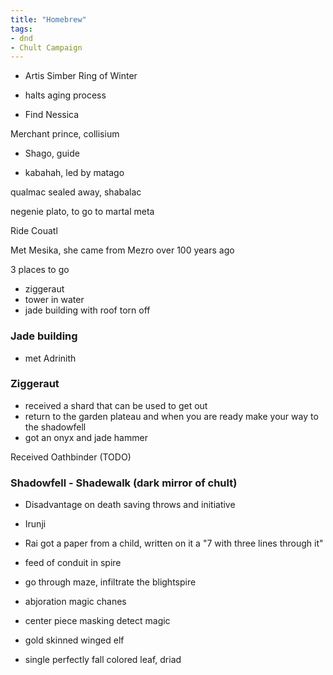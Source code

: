 ```yaml
---
title: "Homebrew"
tags: 
- dnd
- Chult Campaign
---
```


- Artis Simber
Ring of Winter
- halts aging process

- Find Nessica

Merchant prince, collisium
- Shago, guide

- kabahah, led by matago

qualmac sealed away, shabalac

negenie plato, to go to  martal
meta

Ride Couatl

Met Mesika, she came from Mezro over 100 years ago

3 places to go
- ziggeraut
- tower in water
- jade building with roof torn off

### Jade building
- met Adrinith

### Ziggeraut
- received a shard that can be used to get out
- return to the garden plateau and when you are ready make your way to the shadowfell
- got an onyx and jade hammer

Received Oathbinder (TODO)

### Shadowfell - Shadewalk (dark mirror of chult)
- Disadvantage on death saving throws and initiative
- Irunji
- Rai got a paper from a child, written on it a "7 with three lines through it"
- feed of conduit in spire
- go through maze, infiltrate the blightspire

- abjoration magic chanes
- center piece masking detect magic
- gold skinned winged elf
- single perfectly fall colored leaf, driad
